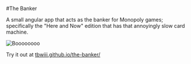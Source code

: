 #The Banker

A small angular app that acts as the banker for Monopoly games; specifically the "Here and Now" edition that has that annoyingly slow card machine.

![Boooooooo](https://raw.github.com/tbwiii/the-banker/master/img/slow-thing.jpg)

Try it out at [tbwiii.github.io/the-banker/](http://tbwiii.github.io/the-banker/)